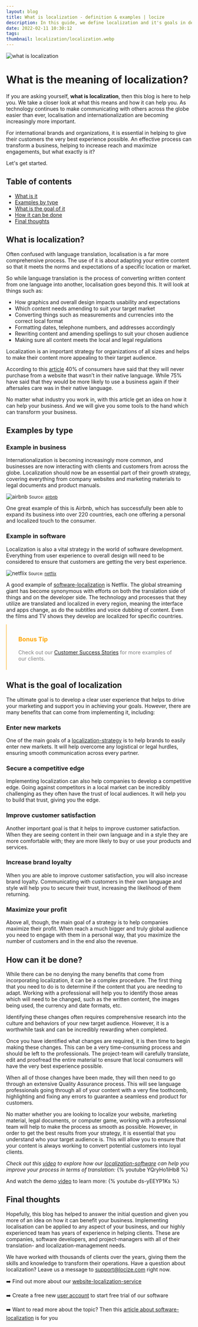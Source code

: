```yaml
---
layout: blog
title: What is localization - definition & examples | locize	
description: In this guide, we define localization and it's goals in detail. Find out more about localization with a few examples.	
date: 2022-02-11 10:30:12
tags:
thumbnail: localization/localization.webp
---
```



![what is localization](localization.webp )


# What is the meaning of localization?

If you are asking yourself, <strong>what is localization</strong>, then this blog is here to help you. We take a closer look at what this means and how it can help you. As technology continues to make communicating with others across the globe easier than ever, localisation and internationalization are becoming increasingly more important. 

For international brands and organizations, it is essential in helping to give their customers the very best experience possible. An effective process can transform a business, helping to increase reach and maximize engagements, but what exactly is it?

Let's get started.


## Table of contents
  * [What is it](#intro)
  * [Examples by type](#examples)
  * [What is the goal of it](#goal)
  * [How it can be done](#process)
  * [Final thoughts](#thoughts)

## What is localization? <a name="intro"></a>

Often confused with language translation, localisation is a far more comprehensive process. The use of it is about adapting your entire content so that it meets the norms and expectations of a specific location or market. 

So while language translation is the process of converting written content from one language into another, localisation goes beyond this. It will look at things such as:

-	How graphics and overall design impacts usability and expectations
-	Which content needs amending to suit your target market
-	Converting things such as measurements and currencies into the correct local format 
-	Formatting dates, telephone numbers, and addresses accordingly 
-	Rewriting content and amending spellings to suit your chosen audience 
-	Making sure all content meets the local and legal regulations 

Localization is an important strategy for organizations of all sizes and helps to make their content more appealing to their target audience. 

According to this  <a href="https://insights.csa-research.com/reportaction/305013126/Marketing" title="article">article</a> 40% of consumers have said that they will never purchase from a website that wasn’t in their native language. While 75% have said that they would be more likely to use a business again if their aftersales care was in their native language. 

No matter what industry you work in, with this article get an idea on how it can help your business. And we will give you some tools to the hand which can transform your business. 




  ## Examples by type <a name="examples"></a>

  ### Example in business

  Internationalization is becoming increasingly more common, and businesses are now interacting with clients and customers from across the globe. Localization should now be an essential part of their growth strategy, covering everything from company websites and marketing materials to legal documents and product manuals.  

   ![airbnb](airbnb.png)
   <span style="font-size:0.7rem">Source: <a href="https://www.airbnb.com/" title="airbnb">airbnb</a></span>

  One great example of this is Airbnb, which has successfully been able to expand its business into over 220 countries, each one offering a personal and localized touch to the consumer. 


  ### Example in software 

  Localization is also a vital strategy in the world of software development. Everything from user experience to overall design will need to be considered to ensure that customers are getting the very best experience. 

 ![netflix](netflix.png)
  <span style="font-size:0.7rem">Source: <a href="https://www.netflix.com/" title="netflix">netflix</a></span>


A good example of <a href="/blog/what-is-software-localization/" title="software-localization">software-localization</a> is Netflix. The global streaming giant has become synonymous with efforts on both the translation side of things and on the developer side. The technology and processes that they utilize are translated and localized in every region, meaning the interface and apps change, as do the subtitles and voice dubbing of content. Even the films and TV shows they develop are localized for specific countries. 

<div style="border-left: 0.5px solid orange;padding: 0.5rem 2rem">
  <h3 style="color:orange;">Bonus Tip</h3>
  <p style="color:grey;">Check out our <a href="https://locize.com/customers.html" title="Customer Success Stories">Customer Success Stories</a> for more examples of our clients.</p>
</div>


  ## What is the goal of localization  <a name="goal"></a>
  The ultimate goal is to develop a clear user experience that helps to drive your marketing and support you in achieving your goals. However, there are many benefits that can come from implementing it, including:

  ### Enter new markets 
  One of the main goals of a <a href="/blog/localization-strategy" title="localization-strategy">localization-strategy</a> is to help brands to easily enter new markets. It will help overcome any logistical or legal hurdles, ensuring smooth communication across every partner. 


  ### Secure a competitive edge 
  Implementing localization can also help companies to develop a competitive edge. Going against competitors in a local market can be incredibly challenging as they often have the trust of local audiences. It will help you to build that trust, giving you the edge. 

  ### Improve customer satisfaction 
  Another important goal is that it helps to improve customer satisfaction. When they are seeing content in their own language and in a style they are more comfortable with; they are more likely to buy or use your products and services. 

  ### Increase brand loyalty 
  When you are able to improve customer satisfaction, you will also increase brand loyalty. Communicating with customers in their own language and style will help you to secure their trust, increasing the likelihood of them returning. 

  ### Maximize your profit
  Above all, though, the main goal of a strategy is to help companies maximize their profit. When reach a much bigger and truly global audience you need to engage with them in a personal way, that you maximize the number of customers and in the end also the revenue. 


  ## How can it be done? <a name="process"></a>
While there can be no denying the many benefits that come from incorporating localization, it can be a complex procedure. The first thing that you need to do is to determine if the content that you are needing to adapt. Working with a professional will help you to identify those areas which will need to be changed, such as the written content, the images being used, the currency and date formats, etc. 

Identifying these changes often requires comprehensive research into the culture and behaviors of your new target audience. However, it is a worthwhile task and can be incredibly rewarding when completed. 

Once you have identified what changes are required, it is then time to begin making these changes. This can be a very time-consuming process and should be left to the professionals. The project-team will carefully translate, edit and proofread the entire material to ensure that local consumers will have the very best experience possible. 

When all of those changes have been made, they will then need to go through an extensive Quality Assurance process. This will see language professionals going through all of your content with a very fine toothcomb, highlighting and fixing any errors to guarantee a seamless end product for customers. 

No matter whether you are looking to localize your website, marketing material, legal documents, or computer game, working with a professional team will help to make the process as smooth as possible. However, in order to get the best results from your strategy, it is essential that you understand who your target audience is. This will allow you to ensure that your content is always working to convert potential customers into loyal clients. 


*Check out this [video](https://youtu.be/YQryHo1iHb8) to explore how our <a href="https://locize.com/" title="localization software">localization-software</a> can help you improve your process in terms of translation:*
{% youtube YQryHo1iHb8 %}

And watch the demo [video](https://youtu.be/ds-yEEYP1Ks) to learn more:
{% youtube ds-yEEYP1Ks %}

  ## Final thoughts <a name="thoughts"></a>

Hopefully, this blog has helped to answer the initial question and given you more of an idea on how it can benefit your business. Implementing localisation can be applied to any aspect of your business, and our highly experienced team has years of experience in helping clients. These are companies, software developers, and project-managers with all of their translation- and localization-management needs.

We have worked with thousands of clients over the years, giving them the skills and knowledge to transform their operations. Have a question about localization? Leave us a message to <a href="mailto:support@locize.com" title="support@locize.com">support@locize.com</a> right now.</b>


➡️ Find out more about our <a href="https://locize.com/website-localization-services.html" title="website-localization-service">website-localization-service</a>

➡️ Create a free new [user account](https://www.locize.app/register) to start free trial of our software

➡️ Want to read more about the topic? Then this <a href="/blog/what-is-software-localization/" title="article about software-localization">article about software-localization</a> is for you